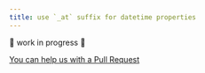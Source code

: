 ```yaml
---
title: use `_at` suffix for datetime properties
---
```


🚧 work in progress 🚧

[You can help us with a Pull Request](https://github.com/marmicode/rest-api-checklist/edit/master/content/naming-conventions/datetime-property.md)
